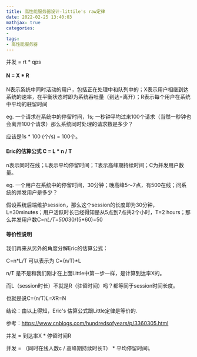 ```yaml
---
title: 高性能服务器设计-littile's raw定律
date: 2022-02-25 13:40:03
mathjax: true
categories:
- 
tags: 
- 高性能服务器
---
```


并发 = rt * qps

#### N = X * R

N表示系统中同时活动的用户，包括正在处理中和队列中的；X表示用户相继到达系统的速率，在平衡状态时即为系统吞吐量（到达=离开）；R表示每个用户在系统中平均的驻留时间

eg. 一个请求在系统中的停留时间，1s; 一秒钟平均过来100个请求（当然一秒钟也会离开100个请求）那么系统同时处理的请求数是多少？

应该是1s * 100 (个/s) = 100个。

#### Eric的估算公式 C = L * n / T

n表示同时在线；L表示平均停留时间；T表示高峰期持续时间；C为并发用户数量。

eg. 一个用户在系统中的停留时间，30分钟；晚高峰5～7点，有500在线；问系统的并发用户是多少？

假设系统后端维护session，那么这个session的长度即为30分钟，L=30minutes；用户活跃时长已经得知是从5点到7点共2个小时，T=2 hours；那么并发用户数C=n*L/T=500*30/(5*60)=50

#### 等价性说明

我们再来从另外的角度分解Eric的估算公式：

C=n*L/T  可以表示为  C=(n/T)*L

n/T 是不是和我们刚才在上面Little中第一步一样，是计算到达率X的。

而L（session时长）不就是R（驻留时间）吗？都等同于session时间长度。

也就是说C=(n/T)*L=X*R=N

结论：由以上得知，Eric's 估算公式跟Little定律是等价的.

参考：https://www.cnblogs.com/hundredsofyears/p/3360305.html

并发  = 到达率X * 停留时间R

并发 = （同时在线人数c  / 高峰期持续时长T） * 平均停留时间L
